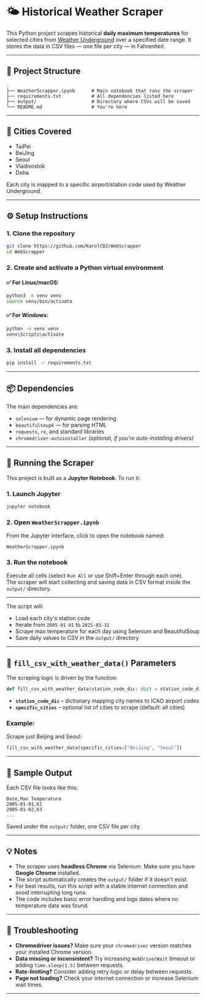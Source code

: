 # 🌤️ Historical Weather Scraper

This Python project scrapes historical **daily maximum temperatures** for selected cities from [Weather Underground](https://www.wunderground.com/) over a specified date range. It stores the data in CSV files — one file per city — in Fahrenheit.

---

## 📁 Project Structure

```
.
├── WeatherScrapper.ipynb      # Main notebook that runs the scraper
├── requirements.txt           # All dependencies listed here
├── output/                    # Directory where CSVs will be saved
└── README.md                  # You're here
```

---

## 📍 Cities Covered

- TaiPei
- BeiJing
- Seoul
- Vladivostok
- Doha

Each city is mapped to a specific airport/station code used by Weather Underground.

---

## ⚙️ Setup Instructions

### 1. Clone the repository
```bash
git clone https://github.com/KarolC02/WebScrapper
cd WebScrapper
```

### 2. Create and activate a Python virtual environment

#### ✅ For Linux/macOS:
```bash
python3 -m venv venv
source venv/bin/activate
```

#### ✅ For Windows:
```bash
python -m venv venv
venv\Scripts\activate
```

### 3. Install all dependencies
```bash
pip install -r requirements.txt
```

---

## 📦 Dependencies

The main dependencies are:
- `selenium` — for dynamic page rendering
- `beautifulsoup4` — for parsing HTML
- `requests`, `re`, and standard libraries
- `chromedriver-autoinstaller` *(optional, if you're auto-installing drivers)*

---

## 🧪 Running the Scraper

This project is built as a **Jupyter Notebook**. To run it:

### 1. Launch Jupyter
```bash
jupyter notebook
```

### 2. Open `WeatherScrapper.ipynb`

From the Jupyter interface, click to open the notebook named:

```
WeatherScrapper.ipynb
```

### 3. Run the notebook

Execute all cells (select `Run All` or use Shift+Enter through each one).  
The scraper will start collecting and saving data in CSV format inside the `output/` directory.

---

The script will:
- Load each city's station code
- Iterate from `2005-01-01` to `2025-03-31`
- Scrape max temperature for each day using Selenium and BeautifulSoup
- Save daily values to CSV in the `output/` directory

---

## 🔧 `fill_csv_with_weather_data()` Parameters

The scraping logic is driven by the function:

```python
def fill_csv_with_weather_data(station_code_dic: dict = station_code_dic, specific_cities: list[str] = station_code_dic.keys()) -> None:
```

- **`station_code_dic`** – dictionary mapping city names to ICAO airport codes
- **`specific_cities`** – optional list of cities to scrape (default: all cities)

### Example:

Scrape just Beijing and Seoul:
```python
fill_csv_with_weather_data(specific_cities=["BeiJing", "Seoul"])
```

---

## 📝 Sample Output

Each CSV file looks like this:

```
Date,Max Temperature
2005-01-01,61
2005-01-02,63
...
```

Saved under the `output/` folder, one CSV file per city.

---

## 💡 Notes

- The scraper uses **headless Chrome** via Selenium. Make sure you have **Google Chrome** installed.
- The script automatically creates the `output/` folder if it doesn't exist.
- For best results, run this script with a stable internet connection and avoid interrupting long runs.
- The code includes basic error handling and logs dates where no temperature data was found.

---

## 📌 Troubleshooting

- **Chromedriver issues?** Make sure your `chromedriver` version matches your installed Chrome version.
- **Data missing or inconsistent?** Try increasing `WebDriverWait` timeout or adding `time.sleep(1.5)` between requests.
- **Rate-limiting?** Consider adding retry logic or delay between requests.
- **Page not loading?** Check your internet connection or increase Selenium wait times.

---
